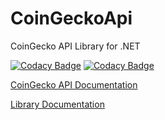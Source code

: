 # CoinGeckoApi
CoinGecko API Library for .NET


[![Codacy Badge](https://api.codacy.com/project/badge/Grade/6061e51ced294c2180c51ee459b8eb4e)](https://app.codacy.com/gh/ByronAP/CoinGeckoApi?utm_source=github.com&utm_medium=referral&utm_content=ByronAP/CoinGeckoApi&utm_campaign=Badge_Grade_Settings)
[![Codacy Badge](https://app.codacy.com/project/badge/Grade/11157f3b39e84f0c9a0a1bc0caf148dc)](https://www.codacy.com/gh/ByronAP/CoinGeckoApi/dashboard?utm_source=github.com&amp;utm_medium=referral&amp;utm_content=ByronAP/CoinGeckoApi&amp;utm_campaign=Badge_Grade)


[CoinGecko API Documentation](https://www.coingecko.com/en/api/documentation)

[Library Documentation](https://byronap.github.io/CoinGeckApi_docs)

